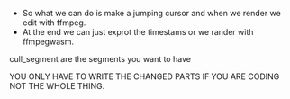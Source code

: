  * So what we can do is make a jumping cursor and when we render we edit with ffmpeg.
 * At the end we can just exprot the timestams or we rander with ffmpegwasm.

 cull_segment are the segments you want to have


 
YOU ONLY HAVE TO WRITE THE CHANGED PARTS IF YOU ARE CODING NOT THE WHOLE THING.
